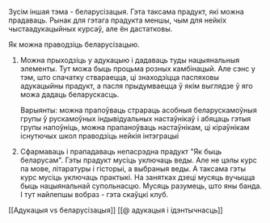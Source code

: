 


Зусім іншая тэма - беларусізацыя. Гэта таксама прадукт, які можна прадаваць. Рынак для гэтага прадукта меншы, чым для нейкіх чыстаадукацыйных курсаў, але ён дастатковы.

Як можна праводзіць беларусізацыю.

1. Можна прыходзіць у адукацыю і дадаваць туды нацыянальныя элементы. Тут можа быць процьма розных камбінацый. Але сэнс у тэм, што спачатку ствараецца, ці знаходзіцца паспяховы адукацыйны прадукт, а пасля прыдумваецца ў якім выглядзе ў яго можа дадаць беларускасць.
   
   Варыянты: можна прапоўваць страраць асобныя беларускамоўныя групы ў рускамоўных індывідуальных настаўнікаў і абяцаць гэтыя групы напоўніць, можна прапаноўваць настаўнікам, ці кіраўнікам існутючых школ праводзіць нейкія інтэграцыі
2. Сфармаваць і прападаваць непасрэдна прадукт "Як быць беларусам".
   Гэты прадукт мусіць уключаць веды. Але не цэлы курс па мове, літаратуры і гісторыі, а выбраныя веды.
   А таксама гэты курс мусіць уключаць практыкі. На занятках дзеці мусяць вучыцца быць нацыянальнай супольнасцю. Мусяць разумець, што яны банда.
   І тут найлепшы вобраз - гэта скаўцкі клуб.

[[Адукацыя vs беларусізацыя]]
[[@ адукацыя і ідэнтычнасць]]
